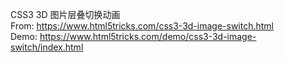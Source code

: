 CSS3 3D 图片层叠切换动画  
From: https://www.html5tricks.com/css3-3d-image-switch.html  
Demo: https://www.html5tricks.com/demo/css3-3d-image-switch/index.html
